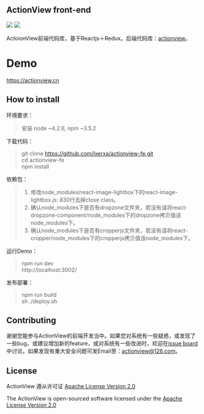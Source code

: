 ## ActionView front-end

![](https://img.shields.io/badge/framework-reactjs+redux-brightgreen.svg) ![](https://img.shields.io/badge/license-apache2.0-brightgreen.svg)  

ActoionView前端代码库，基于Reactjs＋Redux。后端代码库：[actionview](https://github.com/lxerxa/actionview)。

# Demo

https://actionview.cn  

## How to install

环境要求：
> 安装 node ~4.2.6, npm ~3.5.2

下载代码：  
> git clone https://github.com/lxerxa/actionview-fe.git  
> cd actionview-fe  
> npm install  

依赖包：  
> 1. 修改node_modules/react-image-lightbox下的react-image-lightbox.js: 830行去掉close class。  
> 2. 确认node_modules下是否有dropzone文件夹，若没有请将react-dropzone-component/node_modules下的dropzone拷贝值该node_modules下。    
> 3. 确认node_modules下是否有cropperjs文件夹，若没有请将react-cropper/node_modules下的cropperjs拷贝值该node_modules下。  

运行Demo：  
> npm run dev  
> http://localhost:3002/   

发布部署：  
> npm run build  
> sh ./deploy.sh  

## Contributing

谢谢您能参与ActionView的前端开发当中。如果您对系统有一些疑惑，或发现了一些bug，或建议增加新的feature，或对系统有一些改进时，欢迎在[issue board](https://github.com/lxerxa/actionview-fe/issues)中讨论。如果发现有重大安全问题可发Email至：actionview@126.com。 

## License

ActionView 遵从许可证 [ Apache License Version 2.0](https://www.apache.org/licenses/LICENSE-2.0)

The ActionView is open-sourced software licensed under the [ Apache License Version 2.0](https://www.apache.org/licenses/LICENSE-2.0)
